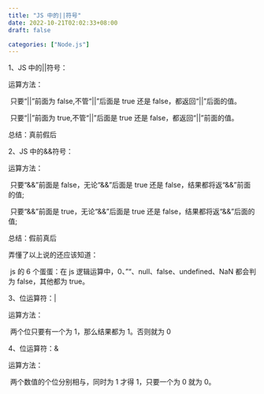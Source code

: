 ```yaml
---
title: "JS 中的||符号"
date: 2022-10-21T02:02:33+08:00
draft: false

categories: ["Node.js"]
---
```


1、JS 中的||符号：

运算方法：

​ 只要“||”前面为 false,不管“||”后面是 true 还是 false，都返回“||”后面的值。

​ 只要“||”前面为 true,不管“||”后面是 true 还是 false，都返回“||”前面的值。

总结：真前假后

2、JS 中的&&符号：

运算方法：

​ 只要“&&”前面是 false，无论“&&”后面是 true 还是 false，结果都将返“&&”前面的值;

​ 只要“&&”前面是 true，无论“&&”后面是 true 还是 false，结果都将返“&&”后面的值;

总结：假前真后

弄懂了以上说的还应该知道：

​ js 的 6 个蛋蛋：在 js 逻辑运算中，0、”“、null、false、undefined、NaN 都会判为 false，其他都为 true。

3、位运算符：|

运算方法：

​ 两个位只要有一个为 1，那么结果都为 1。否则就为 0

4、位运算符：&

运算方法：

​ 两个数值的个位分别相与，同时为 1 才得 1，只要一个为 0 就为 0。
